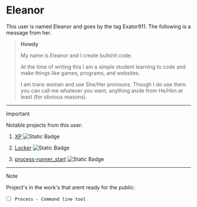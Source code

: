 # Eleanor
This user is named Eleanor and goes by the tag Exator911. The following is a message from her.

> **Howdy**
>
> My name is Eleanor and I create bullshit code.
>
> At the time of writing this I am a simple student learning to code and make things like games, programs, and websites.
>
> I am trans woman and use She/Her pronouns. Though I do use them you can call me whatever you want, anything aside from He/Him at least (for obvious reasons).

---------------------------------------------------------------------------------------------------------------------------------------------------------------

> [!IMPORTANT]
> Notable projects from this user:
>
> 1. [XP](https://github.com/Exator921/XP) ![Static Badge](https://img.shields.io/badge/XP-Playable-grey?style=plastic&labelColor=00ffff)
>
> 2. [Locker](https://github.com/Exator921/Locker) ![Static Badge](https://img.shields.io/badge/Locker-Usable-grey?style=flat&labelColor=0000ff&link=https%3A%2F%2Fgithub.com%2FExator921%2FLocker)
>    
> 4. [process-runner_start](https://github.com/Exator921/process-runner_start) ![Static Badge](https://img.shields.io/badge/_start-start?style=plastic&label=Process-runner&labelColor=4584b6&color=ffde57&link=https%3A%2F%2Fgithub.com%2FExator921%2Fprocess-runner_start)




---------------------------------------------------------------------------------------------------------------------------------------------------------------

> [!NOTE]
> Project's in the work's that arent ready for the public:
> - [ ] `Process - Command line tool`

